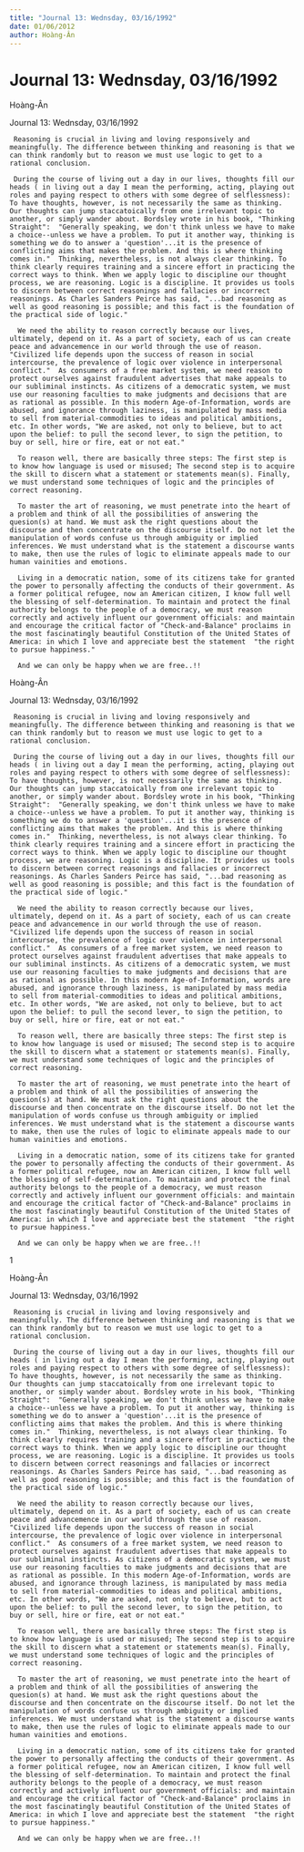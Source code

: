```yaml
---
title: "Journal 13: Wednsday, 03/16/1992"
date: 01/06/2012
author: Hoàng-Ân
---
```


# Journal 13: Wednsday, 03/16/1992

Hoàng-Ân


Journal 13: Wednsday, 03/16/1992

     Reasoning is crucial in living and loving responsively and meaningfully. The difference between thinking and reasoning is that we can think randomly but to reason we must use logic to get to a rational conclusion.

     During the course of living out a day in our lives, thoughts fill our heads ( in living out a day I mean the performing, acting, playing out roles and paying respect to others with some degree of selflessness): To have thoughts, however, is not necessarily the same as thinking. Our thoughts can jump staccatoically from o­ne irrelevant topic to another, or simply wander about. Bordsley wrote in his book, "Thinking Straight":  "Generally speaking, we don't think unless we have to make a choice--unless we have a problem. To put it another way, thinking is something we do to answer a 'question'...it is the presence of conflicting aims that makes the problem. And this is where thinking comes in."  Thinking, nevertheless, is not always clear thinking. To think clearly requires training and a sincere effort in practicing the correct ways to think. When we apply logic to discipline our thought process, we are reasoning. Logic is a discipline. It provides us tools to discern between correct reasonings and fallacies or incorrect reasonings. As Charles Sanders Peirce has said, "...bad reasoning as well as good reasoning is possible; and this fact is the foundation of the practical side of logic."

      We need the ability to reason correctly because our lives, ultimately, depend o­n it. As a part of society, each of us can create peace and advancemence in our world through the use of reason. "Civilized life depends upon the success of reason in social intercourse, the prevalence of logic over violence in interpersonal conflict."  As consumers of a free market system, we need reason to protect ourselves against fraudulent advertises that make appeals to our subliminal instincts. As citizens of a democratic system, we must use our reasoning faculties to make judgments and decisions that are as rational as possible. In this modern Age-of-Information, words are abused, and ignorance through laziness, is manipulated by mass media to sell from material-commodities to ideas and political ambitions, etc. In other words, "We are asked, not o­nly to believe, but to act upon the belief: to pull the second lever, to sign the petition, to buy or sell, hire or fire, eat or not eat."

      To reason well, there are basically three steps: The first step is to know how language is used or misused; The second step is to acquire the skill to discern what a statement or statements mean(s). Finally, we must understand some techniques of logic and the principles of correct reasoning.

      To master the art of reasoning, we must penetrate into the heart of a problem and think of all the possibilities of answering the quesion(s) at hand. We must ask the right questions about the discourse and then concentrate o­n the discourse itself. Do not let the manipulation of words confuse us through ambiguity or implied inferences. We must understand what is the statement a discourse wants to make, then use the rules of logic to eliminate appeals made to our human vainities and emotions.

      Living in a democratic nation, some of its citizens take for granted the power to personally affecting the conducts of their government. As a former political refugee, now an American citizen, I know full well the blessing of self-determination. To maintain and protect the final authority belongs to the people of a democracy, we must reason correctly and actively influent our government officials: and maintain and encourage the critical factor of "Check-and-Balance" proclaims in the most fascinatingly beautiful Constitution of the United States of America: in which I love and appreciate best the statement  "the right to pursue happiness." 

      And we can o­nly be happy when we are free..!!

Hoàng-Ân


Journal 13: Wednsday, 03/16/1992

     Reasoning is crucial in living and loving responsively and meaningfully. The difference between thinking and reasoning is that we can think randomly but to reason we must use logic to get to a rational conclusion.

     During the course of living out a day in our lives, thoughts fill our heads ( in living out a day I mean the performing, acting, playing out roles and paying respect to others with some degree of selflessness): To have thoughts, however, is not necessarily the same as thinking. Our thoughts can jump staccatoically from o­ne irrelevant topic to another, or simply wander about. Bordsley wrote in his book, "Thinking Straight":  "Generally speaking, we don't think unless we have to make a choice--unless we have a problem. To put it another way, thinking is something we do to answer a 'question'...it is the presence of conflicting aims that makes the problem. And this is where thinking comes in."  Thinking, nevertheless, is not always clear thinking. To think clearly requires training and a sincere effort in practicing the correct ways to think. When we apply logic to discipline our thought process, we are reasoning. Logic is a discipline. It provides us tools to discern between correct reasonings and fallacies or incorrect reasonings. As Charles Sanders Peirce has said, "...bad reasoning as well as good reasoning is possible; and this fact is the foundation of the practical side of logic."

      We need the ability to reason correctly because our lives, ultimately, depend o­n it. As a part of society, each of us can create peace and advancemence in our world through the use of reason. "Civilized life depends upon the success of reason in social intercourse, the prevalence of logic over violence in interpersonal conflict."  As consumers of a free market system, we need reason to protect ourselves against fraudulent advertises that make appeals to our subliminal instincts. As citizens of a democratic system, we must use our reasoning faculties to make judgments and decisions that are as rational as possible. In this modern Age-of-Information, words are abused, and ignorance through laziness, is manipulated by mass media to sell from material-commodities to ideas and political ambitions, etc. In other words, "We are asked, not o­nly to believe, but to act upon the belief: to pull the second lever, to sign the petition, to buy or sell, hire or fire, eat or not eat."

      To reason well, there are basically three steps: The first step is to know how language is used or misused; The second step is to acquire the skill to discern what a statement or statements mean(s). Finally, we must understand some techniques of logic and the principles of correct reasoning.

      To master the art of reasoning, we must penetrate into the heart of a problem and think of all the possibilities of answering the quesion(s) at hand. We must ask the right questions about the discourse and then concentrate o­n the discourse itself. Do not let the manipulation of words confuse us through ambiguity or implied inferences. We must understand what is the statement a discourse wants to make, then use the rules of logic to eliminate appeals made to our human vainities and emotions.

      Living in a democratic nation, some of its citizens take for granted the power to personally affecting the conducts of their government. As a former political refugee, now an American citizen, I know full well the blessing of self-determination. To maintain and protect the final authority belongs to the people of a democracy, we must reason correctly and actively influent our government officials: and maintain and encourage the critical factor of "Check-and-Balance" proclaims in the most fascinatingly beautiful Constitution of the United States of America: in which I love and appreciate best the statement  "the right to pursue happiness." 

      And we can o­nly be happy when we are free..!!

1

Hoàng-Ân


Journal 13: Wednsday, 03/16/1992

     Reasoning is crucial in living and loving responsively and meaningfully. The difference between thinking and reasoning is that we can think randomly but to reason we must use logic to get to a rational conclusion.

     During the course of living out a day in our lives, thoughts fill our heads ( in living out a day I mean the performing, acting, playing out roles and paying respect to others with some degree of selflessness): To have thoughts, however, is not necessarily the same as thinking. Our thoughts can jump staccatoically from o­ne irrelevant topic to another, or simply wander about. Bordsley wrote in his book, "Thinking Straight":  "Generally speaking, we don't think unless we have to make a choice--unless we have a problem. To put it another way, thinking is something we do to answer a 'question'...it is the presence of conflicting aims that makes the problem. And this is where thinking comes in."  Thinking, nevertheless, is not always clear thinking. To think clearly requires training and a sincere effort in practicing the correct ways to think. When we apply logic to discipline our thought process, we are reasoning. Logic is a discipline. It provides us tools to discern between correct reasonings and fallacies or incorrect reasonings. As Charles Sanders Peirce has said, "...bad reasoning as well as good reasoning is possible; and this fact is the foundation of the practical side of logic."

      We need the ability to reason correctly because our lives, ultimately, depend o­n it. As a part of society, each of us can create peace and advancemence in our world through the use of reason. "Civilized life depends upon the success of reason in social intercourse, the prevalence of logic over violence in interpersonal conflict."  As consumers of a free market system, we need reason to protect ourselves against fraudulent advertises that make appeals to our subliminal instincts. As citizens of a democratic system, we must use our reasoning faculties to make judgments and decisions that are as rational as possible. In this modern Age-of-Information, words are abused, and ignorance through laziness, is manipulated by mass media to sell from material-commodities to ideas and political ambitions, etc. In other words, "We are asked, not o­nly to believe, but to act upon the belief: to pull the second lever, to sign the petition, to buy or sell, hire or fire, eat or not eat."

      To reason well, there are basically three steps: The first step is to know how language is used or misused; The second step is to acquire the skill to discern what a statement or statements mean(s). Finally, we must understand some techniques of logic and the principles of correct reasoning.

      To master the art of reasoning, we must penetrate into the heart of a problem and think of all the possibilities of answering the quesion(s) at hand. We must ask the right questions about the discourse and then concentrate o­n the discourse itself. Do not let the manipulation of words confuse us through ambiguity or implied inferences. We must understand what is the statement a discourse wants to make, then use the rules of logic to eliminate appeals made to our human vainities and emotions.

      Living in a democratic nation, some of its citizens take for granted the power to personally affecting the conducts of their government. As a former political refugee, now an American citizen, I know full well the blessing of self-determination. To maintain and protect the final authority belongs to the people of a democracy, we must reason correctly and actively influent our government officials: and maintain and encourage the critical factor of "Check-and-Balance" proclaims in the most fascinatingly beautiful Constitution of the United States of America: in which I love and appreciate best the statement  "the right to pursue happiness." 

      And we can o­nly be happy when we are free..!!

